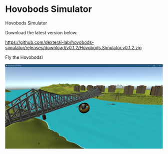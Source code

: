 # Hovobods Simulator
Hovobods Simulator

Download the latest version below:

https://github.com/dexterai-lab/hovobods-simulator/releases/download/v0.1.2/Hovobods.Simulator.v0.1.2.zip

Fly the Hovobods!

![alt text](https://github.com/dexterai-lab/hovobods-simulator/blob/master/Screenshots/HovobodsSim.png?raw=true)

